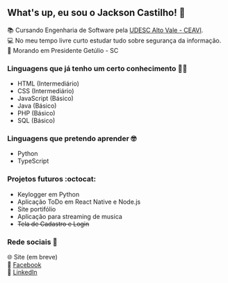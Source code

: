 ## What's up, eu sou o Jackson Castilho! :wave:
:books: Cursando Engenharia de Software pela [UDESC Alto Vale - CEAVI](https://www.udesc.br/ceavi). <br />
:computer: No meu tempo livre curto estudar tudo sobre segurança da informação. <br />
:house_with_garden: Morando em Presidente Getúlio - SC <br />
### Linguagens que já tenho um certo conhecimento :man_technologist:
- HTML (Intermediário)
- CSS (Intermediário)
- JavaScript (Básico)
- Java (Básico)
- PHP (Básico)
- SQL (Básico)
### Linguagens que pretendo aprender :nerd_face:
- Python
- TypeScript
 ### Projetos futuros :octocat:
- Keylogger em Python
- Aplicação ToDo em React Native e Node.js
- Site portifólio
- Aplicação para streaming de musica
- <s>Tela de Cadastro e Login</s>
### Rede sociais :link:
:globe_with_meridians: Site (em breve) <br />
:busts_in_silhouette: [Facebook](https://www.facebook.com/castilhojackson/) <br />
:briefcase: [LinkedIn](https://www.linkedin.com/in/jackson-castilho-130003165/)
